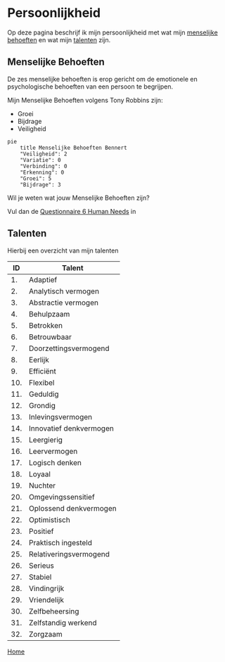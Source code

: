 # Persoonlijkheid

Op deze pagina beschrijf ik mijn persoonlijkheid met wat mijn [menselijke behoeften](#menselijke-behoeften) en wat mijn [talenten](#talenten) zijn.

## Menselijke Behoeften

De zes menselijke behoeften is erop gericht om de emotionele en psychologische behoeften van een persoon te begrijpen.

Mijn Menselijke Behoeften volgens Tony Robbins zijn:

* Groei
* Bijdrage
* Veiligheid

```mermaid
pie
    title Menselijke Behoeften Bennert
    "Veiligheid": 2
    "Variatie": 0
    "Verbinding": 0
    "Erkenning": 0
    "Groei": 5
    "Bijdrage": 3
```

Wil je weten wat jouw Menselijke Behoeften zijn?

Vul dan de [Questionnaire 6 Human Needs](https://forms.office.com/Pages/ResponsePage.aspx?id=a8ulgCGuqE69PyXgBc78W7s_cNsMqNxCkhi68glGcH5UNUNNWVgzR0wyRVRPT1pWQkZRMkxJVlU1Qi4u) in

## Talenten

Hierbij een overzicht van mijn talenten

| ID | Talent |
| --- | --- |
| 1. | Adaptief |
| 2. | Analytisch vermogen |
| 3. | Abstractie vermogen |
| 4. | Behulpzaam |
| 5. | Betrokken |
| 6. | Betrouwbaar |
| 7. | Doorzettingsvermogend |
| 8. | Eerlijk |
| 9. | Efficiënt |
| 10.| Flexibel |
| 11.| Geduldig |
| 12.| Grondig |
| 13.| Inlevingsvermogen |
| 14.| Innovatief denkvermogen |
| 15.| Leergierig |
| 16.| Leervermogen |
| 17.| Logisch denken |
| 18.| Loyaal |
| 19.| Nuchter |
| 20.| Omgevingssensitief |
| 21.| Oplossend denkvermogen |
| 22.| Optimistisch |
| 23.| Positief |
| 24.| Praktisch ingesteld |
| 25.| Relativeringsvermogend |
| 26.| Serieus |
| 27.| Stabiel |
| 28.| Vindingrijk |
| 29.| Vriendelijk |
| 30.| Zelfbeheersing |
| 31.| Zelfstandig werkend |
| 32.| Zorgzaam |

[Home](../index.md)